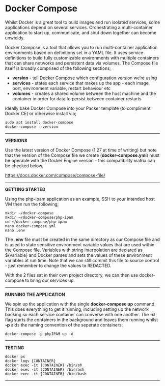 # Docker Compose

Whilst Docker is a great tool to build images and run isolated services, some applications depend on several services. Orchestrating a multi-container application to start up, communicate, and shut down together can become unwieldy. 

Docker Compose is a tool that allows you to run multi-container application environments based on definitions set in a YAML file. It uses service definitions to build fully customizable environments with multiple containers that can share networks and persistent data via volumes. The Compose file itself is broadly comprised of the following sections;

- **version** - tell Docker Compose which configuration version we’re using
- **services** - states each service that makes up the app - each image, port, environment variable, restart behaviour etc
- **volumes** - creates a shared volume between the host machine and the container in order for data to persist between container restarts

Ideally bake Docker Compose into your Packer template (to compliment Docker CE) or otherwise install via;
```
sudo apt install docker-compose
docker-compose --version
```
---

**VERSIONS**

Use the latest version of Docker Compose (1.27 at time of writing) but note that the version of the Compose file we create (**docker-compose.yml**) must be operable with the Docker Engine version - this compatibility matrix can be checked below;

https://docs.docker.com/compose/compose-file/

---

**GETTING STARTED**

Using the php-ipam application as an example, SSH to your intended host VM then run the following;

```
mkdir ~/docker-compose
mkdir ~/docker-compose/php-ipam
cd ~/docker-compose/php-ipam
nano docker-compose.yml				
nano .env
```
The **.env** file must be created in the same directory as our Compose file and is used to state sensitive environment variable values that are used within the Compose file. Variables with string interpolation are declared as ${variable} and Docker parses and sets the values of these environment variables at run time. Note that we can still commit this file to source control - just remember to change the values to REDACTED.

With the 2 files sat in their own project directory, we can then use docker-compose to bring our services up.

---

**RUNNING THE APPLICATION**

We spin up the application with the single **docker-compose up** command. This does everything to get it running, including setting up the network backing so each service container can converse with one another. The **-d** flag starts the containers in the background and leaves them running whilst **-p** aids the naming convention of the seperate containers;

```
docker-compose -p phpIPAM up -d
```

---

**TESTING**

```
docker ps
docker logs {CONTAINER}
docker exec -it {CONTAINER} /bin/sh
docker exec -it {CONTAINER} /bin/ash
docker exec -it {CONTAINER} /bin/bash
```

---
